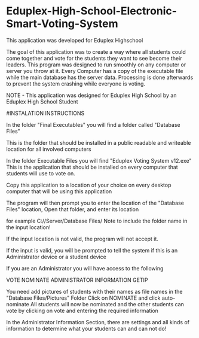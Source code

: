 # Eduplex-High-School-Electronic-Smart-Voting-System
This application was developed for Eduplex Highschool

The goal of this application was to create a way where all students could come together and vote
for the students they want to see become their leaders. 
This program was designed to run smoothly on any computer or server you throw at it.
Every Computer has a copy of the executable file while the main database has the server data. 
Processing is done afterwards to prevent the system crashing while everyone is voting.

NOTE - This application was designed for Eduplex High School by an Eduplex High School Student

#INSTALATION INSTRUCTIONS

In the folder "Final Executables" you will find a folder called "Database Files"

This is the folder that should be installed in a public readable and writeable location for all involved computers

In the folder Executable Files you will find "Eduplex Voting System v12.exe"
This is the application that should be installed on every computer that students will use to vote on.

Copy this application to a location of your choice on every desktop computer that will be using this application

The program will then prompt you to enter the location of the "Database Files" location, Open that folder, and enter its location

for example C://Server/Database Files/
Note to include the folder name in the input location!

If the input location is not valid, the program will not accept it.

If the input is valid, you will be prompted to tell the system if this is an Administrator device or a student device

If you are an Administrator you will have access to the following

VOTE
NOMINATE
ADMINISTRATOR INFORMATION
GETIP

You need add pictures of students with their names as file names in the "Database Files/Pictures" Folder
Click on NOMINATE and click auto-nominate
All students will now be nominated and the other students can vote by clicking on vote and entering the required information

In the Administrator Information Section, there are settings and all kinds of information to determine what your students can and can not do!

